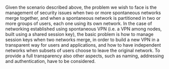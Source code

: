 Given the scenario described above, the problem we wish to face is the management of security issues when two or more spontaneous networks merge together, and when a spontaneous network is partitioned in two or more groups of users, each one using its own network. In the case of networking established using spontaneous VPN (i.e. a VPN among nodes, built using a shared session key), the basic problem is how to manage session keys when two networks merge, in order to build a new VPN in a transparent way for users and applications, and how to have independent networks when subsets of users choose to leave the original network. To provide a full transparency also other aspects, such as naming, addressing and authentication, have to be considered.